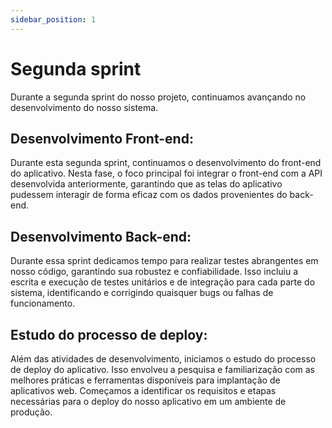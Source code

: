 ```yaml
---
sidebar_position: 1
---
```


# Segunda sprint
Durante a segunda sprint do nosso projeto, continuamos avançando no desenvolvimento do nosso sistema.

## Desenvolvimento Front-end:
Durante esta segunda sprint, continuamos o desenvolvimento do front-end do aplicativo. Nesta fase, o foco principal foi integrar o front-end com a API desenvolvida anteriormente, garantindo que as telas do aplicativo pudessem interagir de forma eficaz com os dados provenientes do back-end.

## Desenvolvimento Back-end:
Durante essa sprint dedicamos tempo para realizar testes abrangentes em nosso código, garantindo sua robustez e confiabilidade. Isso incluiu a escrita e execução de testes unitários e de integração para cada parte do sistema, identificando e corrigindo quaisquer bugs ou falhas de funcionamento.

## Estudo do processo de deploy:
Além das atividades de desenvolvimento, iniciamos o estudo do processo de deploy do aplicativo. Isso envolveu a pesquisa e familiarização com as melhores práticas e ferramentas disponíveis para implantação de aplicativos web. Começamos a identificar os requisitos e etapas necessárias para o deploy do nosso aplicativo em um ambiente de produção.
